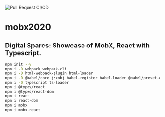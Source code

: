 ![Pull Request CI/CD](https://github.com/mcoxeter/mobx2020/workflows/Pull%20Request%20CI/CD/badge.svg)

# mobx2020

## Digital Sparcs: Showcase of MobX, React with Typescript.

```bash
npm init --y
npm i -D webpack webpack-cli
npm i -D html-webpack-plugin html-loader
npm i -D @babel/core jsxobj babel-register babel-loader @babel/preset-env
npm i -D typescript ts-loader
npm i @types/react
npm i @types/react-dom
npm i react
npm i react-dom
npm i mobx
npm i mobx-react
```
